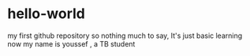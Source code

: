 # hello-world
my first github repository so nothing much to say, It's just basic learning now 
my name is youssef  , a TB student  
